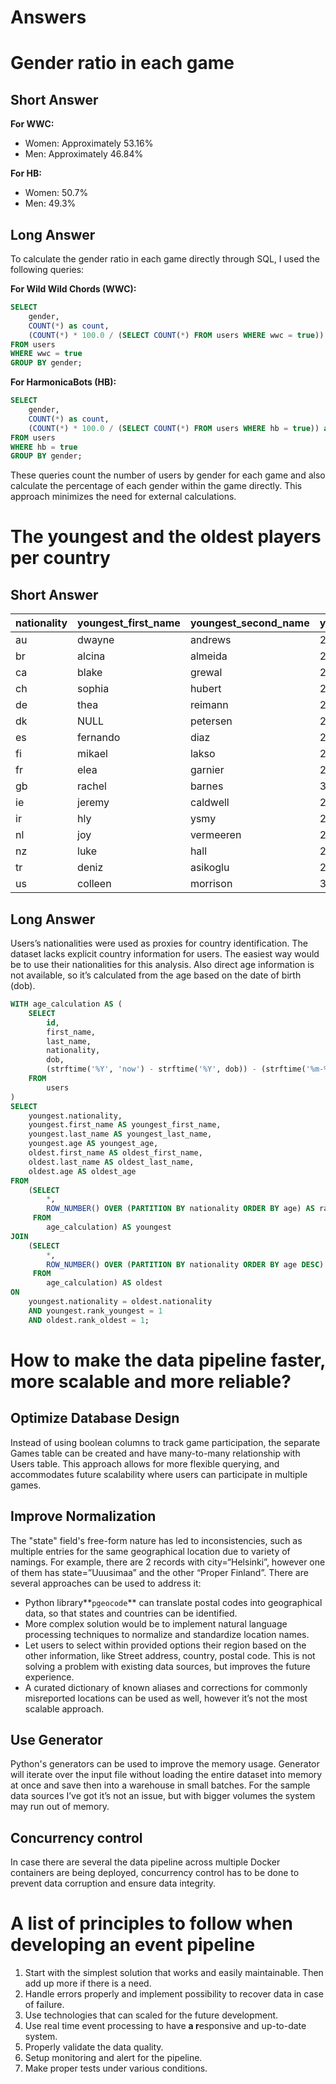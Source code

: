 # Answers

# Gender ratio in each game

## Short Answer

**For WWC:**

- Women: Approximately 53.16%
- Men: Approximately 46.84%

**For HB:**

- Women: 50.7%
- Men: 49.3%

## Long Answer

To calculate the gender ratio in each game directly through SQL, I used the following queries:

**For Wild Wild Chords (WWC):**

```sql
SELECT 
    gender, 
    COUNT(*) as count,
    (COUNT(*) * 100.0 / (SELECT COUNT(*) FROM users WHERE wwc = true)) as percentage
FROM users
WHERE wwc = true
GROUP BY gender;
```

**For HarmonicaBots (HB):**

```sql
SELECT 
    gender, 
    COUNT(*) as count,
    (COUNT(*) * 100.0 / (SELECT COUNT(*) FROM users WHERE hb = true)) as percentage
FROM users
WHERE hb = true
GROUP BY gender;
```

These queries count the number of users by gender for each game and also calculate the percentage of each gender within the game directly. This approach minimizes the need for external calculations.

# The youngest and the oldest players per country

## Short Answer

| nationality | youngest_first_name | youngest_second_name | youngest_age | oldest_first_name | oldest_first_name | oldest_age |
| --- | --- | --- | --- | --- | --- | --- |
| au | dwayne | andrews | 28 | roberto | myers | 79 |
| br | alcina | almeida | 28 | helga | nogueira | 79 |
| ca | blake | grewal | 29 | marilou | margaret | 79 |
| ch | sophia | hubert | 29 | alexis | brun | 78 |
| de | thea | reimann | 28 | luka | kirsch | 79 |
| dk | NULL | petersen | 29 | thea | olsen | 79 |
| es | fernando | diaz | 28 | marc | saez | 77 |
| fi | mikael | lakso | 29 | luukas | nikula | 76 |
| fr | elea | garnier | 28 | ambre | pierre | 79 |
| gb | rachel | barnes | 30 | holly | white | 78 |
| ie | jeremy | caldwell | 29 | julie | matthews | 79 |
| ir | hly | ysmy | 28 | bhrh | kmyrn | 76 |
| nl | joy | vermeeren | 29 | melda | bekkema | 79 |
| nz | luke | hall | 29 | madeleine | brown | 77 |
| tr | deniz | asikoglu | 28 | deniz | abaci | 77 |
| us | colleen | morrison | 30 | katherine | evans | 78 |

## Long Answer

Users’s nationalities were used as proxies for country identification. The dataset lacks explicit country information for users. The easiest way would be to use their nationalities for this analysis. Also direct age information is not available, so it’s calculated  from the age based on the date of birth (dob).

```sql
WITH age_calculation AS (
    SELECT 
        id,
        first_name,
        last_name,
        nationality,
        dob,
        (strftime('%Y', 'now') - strftime('%Y', dob)) - (strftime('%m-%d', 'now') < strftime('%m-%d', dob)) AS age
    FROM 
        users
)
SELECT 
    youngest.nationality,
    youngest.first_name AS youngest_first_name,
    youngest.last_name AS youngest_last_name,
    youngest.age AS youngest_age,
    oldest.first_name AS oldest_first_name,
    oldest.last_name AS oldest_last_name,
    oldest.age AS oldest_age
FROM 
    (SELECT 
        *,
        ROW_NUMBER() OVER (PARTITION BY nationality ORDER BY age) AS rank_youngest
     FROM 
        age_calculation) AS youngest
JOIN 
    (SELECT 
        *,
        ROW_NUMBER() OVER (PARTITION BY nationality ORDER BY age DESC) AS rank_oldest
     FROM 
        age_calculation) AS oldest
ON 
    youngest.nationality = oldest.nationality
    AND youngest.rank_youngest = 1
    AND oldest.rank_oldest = 1;
```

# How to make the data pipeline faster, more scalable and more reliable?

## Optimize Database Design

Instead of using boolean columns to track game participation, the separate Games table can be created and have many-to-many relationship with Users table. This approach allows for more flexible querying, and accommodates future scalability where users can participate in multiple games.

## Improve Normalization

The "state" field's free-form nature has led to inconsistencies, such as multiple entries for the same geographical location due to variety of namings. For example, there are 2 records with city=“Helsinki”, however one of them has state=”Uuusimaa” and the other “Proper Finland”. There are several approaches can be used to address it:

- Python library**`pgeocode`** can translate postal codes into geographical data, so that states and countries can be identified.
- More complex solution would be to implement natural language processing techniques to normalize and standardize location names.
- Let users to select within provided options their region based on the other information, like Street address, country, postal code. This is not solving a problem with existing data sources, but improves the future experience.
- A curated dictionary of known aliases and corrections for commonly misreported locations can be used as well, however it’s not the most scalable approach.

## Use Generator

Python's generators can be used to improve the memory usage. Generator will iterate over the input file without loading the entire dataset into memory at once and save then into a warehouse in small batches. For the sample data sources I’ve got it’s not an issue, but with bigger volumes the system may run out of memory.

## Concurrency control

In case there are several the data pipeline across multiple Docker containers are being deployed, concurrency control has to be done to prevent data corruption and ensure data integrity. 

# A list of principles to follow when developing an event pipeline

1. Start with the simplest solution that works and easily maintainable. Then add up more if there is a need.
2. Handle errors properly and implement possibility to recover data in case of failure.
3. Use technologies that can scaled for the future development.
4. Use real time event processing to have **a r**esponsive and up-to-date system.
5. Properly validate the data quality.
6. Setup monitoring and alert for the pipeline.
7. Make proper tests under various conditions.